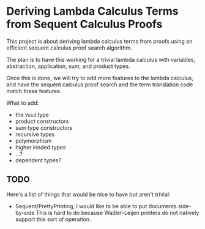 # Deriving Lambda Calculus Terms from Sequent Calculus Proofs

This project is about deriving lambda calculus terms from proofs using an
efficient sequent calculus proof search algorithm.

The plan is to have this working for a trivial lambda calculus with variables,
abstraction, application, sum, and product types.

Once this is done, we will try to add more features to the lambda calculus, and
have the sequent calculus proof search and the term translation code match these
features.

What to add:
- the `Void` type
- product constructors
- sum type constructors
- recursive types
- polymorphism
- higher kinded types
- ...?
- dependent types?




## TODO

Here's a list of things that would be nice to have but aren't trivial:

- Sequent/PrettyPrinting, I would like to be able to put documents side-by-side
    This is hard to do because Wadler-Leijen printers do not natively support this sort of operation.

